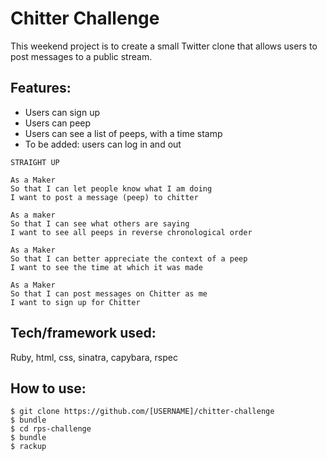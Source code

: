 Chitter Challenge
=================

This weekend project is to create a small Twitter clone that allows users to post messages to a public stream.

Features:
-------

* Users can sign up
* Users can peep
* Users can see a list of peeps, with a time stamp
* To be added: users can log in and out

```
STRAIGHT UP

As a Maker
So that I can let people know what I am doing  
I want to post a message (peep) to chitter

As a maker
So that I can see what others are saying  
I want to see all peeps in reverse chronological order

As a Maker
So that I can better appreciate the context of a peep
I want to see the time at which it was made

As a Maker
So that I can post messages on Chitter as me
I want to sign up for Chitter
```

Tech/framework used:
-----

Ruby, html, css, sinatra, capybara, rspec

How to use:
------

```
$ git clone https://github.com/[USERNAME]/chitter-challenge
$ bundle
$ cd rps-challenge
$ bundle
$ rackup
```
